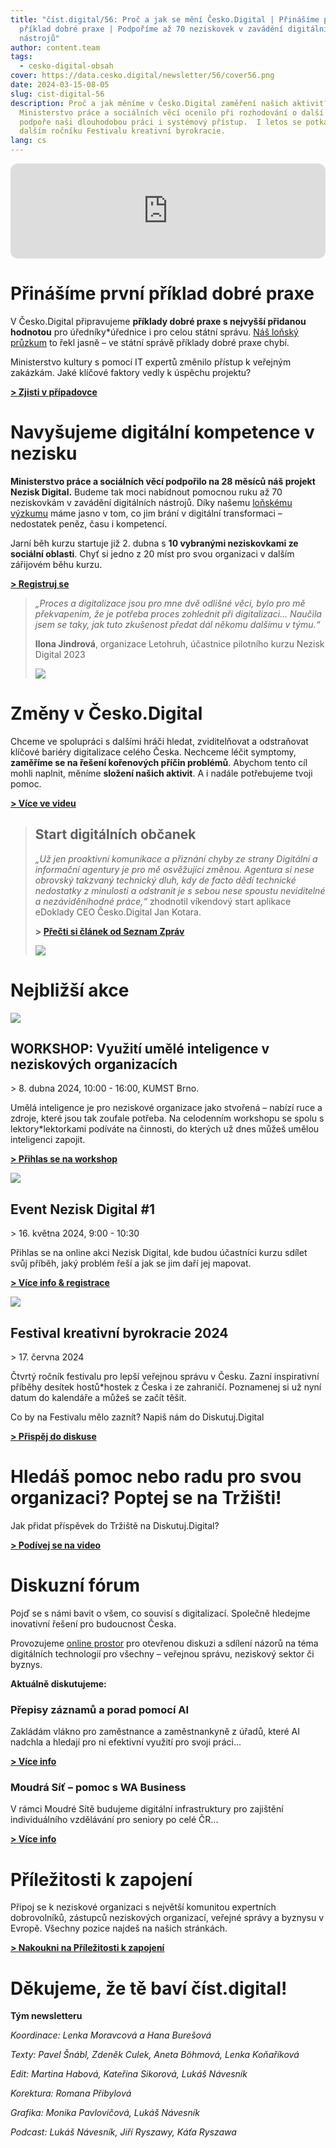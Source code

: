 ```yaml
---
title: "číst.digital/56: Proč a jak se mění Česko.Digital | Přinášíme první
  příklad dobré praxe | Podpoříme až 70 neziskovek v zavádění digitálních
  nástrojů"
author: content.team
tags:
  - cesko-digital-obsah
cover: https://data.cesko.digital/newsletter/56/cover56.png
date: 2024-03-15-08-05
slug: cist-digital-56
description: Proč a jak měníme v Česko.Digital zaměření našich aktivit?
  Ministerstvo práce a sociálních věcí ocenilo při rozhodování o další finanční
  podpoře naši dlouhodobou práci i systémový přístup.  I letos se potkáme na
  dalším ročníku Festivalu kreativní byrokracie.
lang: cs
---
```

<iframe style="border-radius:12px" src="https://open.spotify.com/embed/episode/3CX0dBSvJSwxPi9uD4TPpB?utm_source=generator&theme=0" width="100%" height="152" frameBorder="0" allowfullscreen="" allow="autoplay; clipboard-write; encrypted-media; fullscreen; picture-in-picture" loading="lazy"></iframe>

# Přinášíme první příklad dobré praxe 

V Česko.Digital připravujeme **příklady dobré praxe s nejvyšší přidanou hodnotou** pro úředníky*úřednice i pro celou státní správu. [Náš loňský průzkum](https://blog.cesko.digital/2023/09/pruzkum-statni-sprava-a-samosprava-bariery-digitalizace) to řekl jasně – ve státní správě příklady dobré praxe chybí.

Ministerstvo kultury s pomocí IT expertů změnilo přístup k veřejným zakázkám. Jaké klíčové faktory vedly k úspěchu projektu?

**[\> Zjisti v případovce](https://blog.cesko.digital/2024/03/dobry-priklad-praxe-aswa-ministerstvo-kultury)**

# **Navyšujeme digitální kompetence v nezisku**

**Ministerstvo práce a sociálních věcí podpořilo na 28 měsíců náš projekt Nezisk Digital.** Budeme tak moci nabídnout pomocnou ruku až 70 neziskovkám v zavádění digitálních nástrojů. Díky našemu [loňskému výzkumu](https://docs.google.com/presentation/d/1ljpaPzXolnRsTdMDO_xJviY-vR4geiBHKhEXqeICuio/edit?usp=sharing) máme jasno v tom, co jim brání v digitální transformaci – nedostatek peněz, času i kompetencí.

Jarní běh kurzu startuje již 2. dubna s **10 vybranými neziskovkami ze sociální oblasti**. Chyť si jedno z 20 míst pro svou organizaci v dalším zářijovém běhu kurzu.

**[\> Registruj se](https://airtable.com/appBMJcLnBva02IEy/shrlymCJWH9WCdGRq)**

> *„Proces a digitalizace jsou pro mne dvě odlišné věci, bylo pro mě překvapením, že je potřeba proces zohlednit při digitalizaci… Naučila jsem se taky, jak tuto zkušenost předat dál někomu dalšímu v týmu.“*
>
> **Ilona Jindrová**, organizace Letohruh, účastnice pilotního kurzu Nezisk Digital 2023
>
> ![](https://data.cesko.digital/newsletter/56/ilona-jindrova-medailonek.png)

# Změny v Česko.Digital 

Chceme ve spolupráci s dalšími hráči hledat, zviditelňovat a odstraňovat klíčové bariéry digitalizace celého Česka. Nechceme léčit symptomy, **zaměříme se na řešení kořenových příčin problémů**. Abychom tento cíl mohli naplnit, měníme **složení našich aktivit**. A i nadále potřebujeme tvoji pomoc.

**[\> Více ve videu](https://youtu.be/Qjko6LAJlR4)**

> ## **Start digitálních občanek**
>
> *„Už jen proaktivní komunikace a přiznání chyby ze strany Digitální a informační agentury je pro mě osvěžující změnou. Agentura si nese obrovský takzvaný technický dluh, kdy de facto dědí technické nedostatky z minulosti a odstranit je s sebou nese spoustu neviditelné a nezáviděníhodné práce,“* zhodnotil víkendový start aplikace eDoklady CEO Česko.Digital Jan Kotara. 
>
> **\> [Přečti si článek od Seznam Zpráv](https://www.seznamzpravy.cz/clanek/domaci-zivot-v-cesku-kolaps-pri-vydavani-digitalnich-obcanek-se-uz-nema-opakovat-system-se-zmeni-244222)**
>
> ![](https://data.cesko.digital/newsletter/56/jan-kotara.png)

# Nejbližší akce

![](https://data.cesko.digital/newsletter/56/ai-pro-neziskovky-cover1.png)

## WORKSHOP: Využití umělé inteligence v neziskových organizacích

\> 8. dubna 2024, 10:00 - 16:00, KUMST Brno.

Umělá inteligence je pro neziskové organizace jako stvořená – nabízí ruce a zdroje, které jsou tak zoufale potřeba. Na celodenním workshopu se spolu s lektory*lektorkami podíváte na činnosti, do kterých už dnes můžeš umělou inteligenci zapojit.

**[\> Přihlas se na workshop](https://www.kumstbrno.cz/akce/vyuziti-umele-inteligence-v-neziskovych-organizacich/)**

![](https://data.cesko.digital/newsletter/56/Grant_MPSV_header_02.png)

## Event Nezisk Digital #1

\> 16. května 2024, 9:00 - 10:30

Přihlas se na online akci Nezisk Digital, kde budou účastníci kurzu sdílet svůj příběh, jaký problém řeší a jak se jim daří jej mapovat.

**[\> Více info & registrace](https://app.cesko.digital/events/event-nezisk-digital-24-1)**

![](https://data.cesko.digital/events/CBF-23.jpg)

## Festival kreativní byrokracie 2024 

\> 17. června 2024

Čtvrtý ročník festivalu pro lepší veřejnou správu v Česku. Zazní inspirativní příběhy desítek hostů*hostek z Česka i ze zahraničí. Poznamenej si už nyní datum do kalendáře a můžeš se začít těšit.

Co by na Festivalu mělo zaznít? Napiš nám do Diskutuj.Digital

**[\> Přispěj do diskuse](https://diskutuj.digital/t/co-byste-chteli-zazit-na-letosnim-festivalu-kreativni-byrokracie/167)**

# Hledáš pomoc nebo radu pro svou organizaci? Poptej se na Tržišti!

Jak přidat příspěvek do Tržiště na Diskutuj.Digital?

**[\> Podívej se na video](https://www.loom.com/share/90417828ce7f4c07a3782352d79a185b?sid=33564c5a-7481-4b56-b0fe-1c7f5ebc76c5)**

# Diskuzní fórum

Pojď se s námi bavit o všem, co souvisí s digitalizací. Společně hledejme inovativní řešení pro budoucnost Česka.

Provozujeme [online prostor](https://diskutuj.digital/) pro otevřenou diskuzi a sdílení názorů na téma digitálních technologií pro všechny – veřejnou správu, neziskový sektor či byznys.

**Aktuálně diskutujeme:** 

### Přepisy záznamů a porad pomocí AI

Zakládám vlákno pro zaměstnance a zaměstnankyně z úřadů, které AI nadchla a hledají pro ni efektivní využití pro svoji práci...

**[\> Více info](https://diskutuj.digital/t/prepisy-zaznamu-a-porad-pomoci-ai/27/1)**

### Moudrá Síť – pomoc s WA Business

V rámci Moudré Sítě budujeme digitální infrastruktury pro zajištění individuálního vzdělávání pro seniory po celé ČR...

**[\> Více info](https://diskutuj.digital/t/moudra-sit-pomoc-s-wa-business/297)**

# Příležitosti k zapojení

Připoj se k neziskové organizaci s největší komunitou expertních dobrovolníků, zástupců neziskových organizací, veřejné správy a byznysu v Evropě. Všechny pozice najdeš na našich stránkách.

**[\> Nakoukni na Příležitosti k zapojení](https://app.cesko.digital/opportunities)**

# Děkujeme, že tě baví číst.digital!

**Tým newsletteru**

*Koordinace: Lenka Moravcová a Hana Burešová*

*Texty: Pavel Šnábl, Zdeněk Culek, Aneta Böhmová, Lenka Koňaříková*

*Edit: Martina Habová, Kateřina Sikorová, Lukáš Návesník*

*Korektura: Romana Přibylová*

*Grafika: Monika Pavlovičová, Lukáš Návesník*

*Podcast: Lukáš Návesník, Jiří Ryszawy, Káťa Ryszawa*